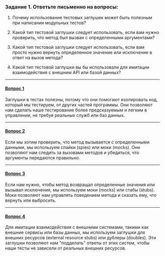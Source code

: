 ### Задание 1. Ответьте письменно на вопросы:

1)  Почему использование тестовых заглушек может быть полезным при написании модульных тестов?

2) Какой тип тестовой заглушки следует использовать, если вам нужно проверить, что метод был вызван с определенными аргументами?

3) Какой тип тестовой заглушки следует использовать, если вам просто нужно вернуть определенное значение или исключение в ответ на вызов метода?

4) Какой тип тестовой заглушки вы бы использовали для имитации  взаимодействия с внешним API или базой данных?
***
#### <u>Вопрос 1</u>

Заглушки в тестах полезны, потому что они помогают изолировать код, который мы тестируем, 
от других частей программы. Они позволяют нам сделать наше тестирование более предсказуемым 
и легким в управлении, не требуя реальных служб или баз данных.

***
#### <u>Вопрос 2</u>

Если мы хотим проверить, что метод вызывается с определенными данными, мы используем 
спайки (spies) или моки (mocks). Они позволяют нам следить за вызовами методов и 
убедиться, что аргументы передаются правильно.

***
#### <u>Вопрос 3</u>
Если нам нужно, чтобы метод возвращал определенные значения или вызывал исключения, 
мы используем моки (mocks) или стабы (stubs). Моки позволяют нам управлять поведением 
метода и сказать ему, что вернуть или выбросить.

***
#### <u>Вопрос 4</u>
Для имитации взаимодействия с внешними системами, такими как внешние сервисы или базы 
данных, мы используем заглушки для внешних ресурсов (external resource stubs) или 
дублеры (doubles). Эти заглушки позволяют нам "подделать" ответы от этих систем, 
чтобы наши тесты не зависели от реальных внешних ресурсов.
